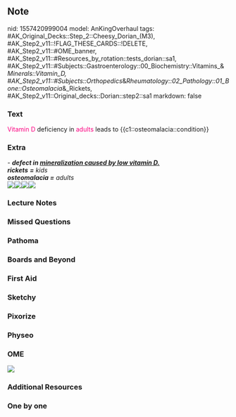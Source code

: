 ## Note
nid: 1557420999004
model: AnKingOverhaul
tags: #AK_Original_Decks::Step_2::Cheesy_Dorian_(M3), #AK_Step2_v11::!FLAG_THESE_CARDS::!DELETE, #AK_Step2_v11::#OME_banner, #AK_Step2_v11::#Resources_by_rotation::tests_dorian::sa1, #AK_Step2_v11::#Subjects::Gastroenterology::00_Biochemistry::Vitamins_&_Minerals::Vitamin_D, #AK_Step2_v11::#Subjects::Orthopedics_&_Rheumatology::02_Pathology::01_Bone::Osteomalacia_&_Rickets, #AK_Step2_v11::Original_decks::Dorian::step2::sa1
markdown: false

### Text
<font color="#FC0280">Vitamin D</font> deficiency in <font color=
"#FC0280">adults</font> leads to {{c1::osteomalacia::condition}}

### Extra
<div>
  <div>
    <i>- <b>defect in <u>mineralization caused by low vitamin
    D.</u></b></i>
  </div>
  <div>
    <div>
      <div>
        <i><b style="font-weight: bold;">rickets</b> <b>=</b>
        kids</i>
      </div>
      <div>
        <i><span style="font-weight: bold;"><b>osteomalacia</b>
        =</span> adults</i>
      </div>
    </div>
  </div>
  <div></div>
  <div>
    <img src="paste-1964397782106113.jpg"><img src=
    "paste-1954622436540417.jpg"><img src="OM.png"><i><img src=
    "paste-1969483023384577.jpg"></i>
  </div>
</div>

### Lecture Notes


### Missed Questions


### Pathoma


### Boards and Beyond


### First Aid


### Sketchy


### Pixorize


### Physeo


### OME
<div class="ome-widget">
  <a href="https://onlinemeded.org?ref=anki"><img src=
  "_OME_AnkiFlashcards_General_4.png"></a>
</div>

### Additional Resources


### One by one

